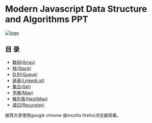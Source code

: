 # Modern Javascript Data Structure and Algorithms PPT

[![logo](http://algorithm.jscoding.net/img/logo.svg)](http://algorithm.jscoding.net)

## 目 录

- [数组(Array)](http://algorithm.jscoding.net/array.html)
- [栈(Stack)](http://algorithm.jscoding.net/stack.html)
- [队列(Queue)](http://algorithm.jscoding.net/queue.html)
- [链表(LinkedList)](http://algorithm.jscoding.net/linkdedlist.html)
- [集合(Set)](http://algorithm.jscoding.net/set.html)
- [字典(Map)](http://algorithm.jscoding.net/map.html)
- [散列表(HashMap)](http://algorithm.jscoding.net/hashmap.html)
- [递归(Recursion)](http://algorithm.jscoding.net/recursion.html)

推荐大家使用google chrome 或mozilla firefox浏览器观看。
